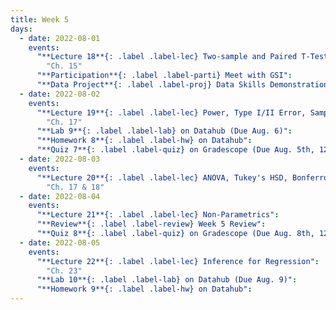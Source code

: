 ```yaml
---
title: Week 5
days:
  - date: 2022-08-01
    events:
      "**Lecture 18**{: .label .label-lec} Two-sample and Paired T-Tests":
        "Ch. 15"
      "**Participation**{: .label .label-parti} Meet with GSI":
      "**Data Project**{: .label .label-proj} Data Skills Demonstration Part II (Due 10:00 PM PST)":
  - date: 2022-08-02
    events:
      "**Lecture 19**{: .label .label-lec} Power, Type I/II Error, Sample Size": 
        "Ch. 17"
      "**Lab 9**{: .label .label-lab} on Datahub (Due Aug. 6)":
      "**Homework 8**{: .label .label-hw} on Datahub":
      "**Quiz 7**{: .label .label-quiz} on Gradescope (Due Aug. 5th, 12:00 PM PST))":
  - date: 2022-08-03
    events:
      "**Lecture 20**{: .label .label-lec} ANOVA, Tukey's HSD, Bonferroni Method":
        "Ch. 17 & 18"
  - date: 2022-08-04
    events:
      "**Lecture 21**{: .label .label-lec} Non-Parametrics":
      "**Review**{: .label .label-review} Week 5 Review":
      "**Quiz 8**{: .label .label-quiz} on Gradescope (Due Aug. 8th, 12:00 PM PST)":
  - date: 2022-08-05
    events:
      "**Lecture 22**{: .label .label-lec} Inference for Regression":
        "Ch. 23"
      "**Lab 10**{: .label .label-lab} on Datahub (Due Aug. 9)":
      "**Homework 9**{: .label .label-hw} on Datahub":
---
```


